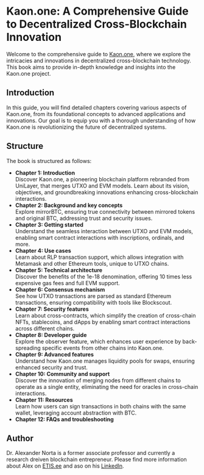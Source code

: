 # Kaon.one: A Comprehensive Guide to Decentralized Cross-Blockchain Innovation

Welcome to the comprehensive guide to [Kaon.one](https://unilayer.io/), where we explore the intricacies and innovations in decentralized cross-blockchain technology. This book aims to provide in-depth knowledge and insights into the Kaon.one project.

## Introduction

In this guide, you will find detailed chapters covering various aspects of Kaon.one, from its foundational concepts to advanced applications and innovations. Our goal is to equip you with a thorough understanding of how Kaon.one is revolutionizing the future of decentralized systems.

## Structure

The book is structured as follows:
- **Chapter 1: Introduction**<br>
Discover Kaon.one, a pioneering blockchain platform rebranded from UniLayer, that merges UTXO and EVM models. Learn about its vision, objectives, and groundbreaking innovations enhancing cross-blockchain interactions.
- **Chapter 2: Background and key concepts**<br>
Explore mirrorBTC, ensuring true connectivity between mirrored tokens and original BTC, addressing trust and security issues.
- **Chapter 3: Getting started**<br>
Understand the seamless interaction between UTXO and EVM models, enabling smart contract interactions with inscriptions, ordinals, and more.
- **Chapter 4: Use cases**<br>
Learn about RLP transaction support, which allows integration with Metamask and other Ethereum tools, unique to UTXO chains.
- **Chapter 5: Technical architecture**<br>
Discover the benefits of the 1e-18 denomination, offering 10 times less expensive gas fees and full EVM support.
- **Chapter 6: Consensus mechanism**<br>
See how UTXO transactions are parsed as standard Ethereum transactions, ensuring compatibility with tools like Blockscout.
- **Chapter 7: Security features**<br>
Learn about cross-contracts, which simplify the creation of cross-chain NFTs, stablecoins, and dApps by enabling smart contract interactions across different chains.
- **Chapter 8: Developer guide**<br>
Explore the observer feature, which enhances user experience by back-spreading specific events from other chains into Kaon.one.
- **Chapter 9: Advanced features**<br>
Understand how Kaon.one manages liquidity pools for swaps, ensuring enhanced security and trust.
- **Chapter 10: Community and support**<br>
Discover the innovation of merging nodes from different chains to operate as a single entity, eliminating the need for oracles in cross-chain interactions.
- **Chapter 11: Resources**<br>
Learn how users can sign transactions in both chains with the same wallet, leveraging account abstraction with BTC.
- **Chapter 12: FAQs and troubleshooting**

## Author

Dr. Alexander Norta is a former associate professor and currently a research dreiven blockchain entrepreneur. Please find more information about 
Alex on [ETIS.ee](https://www.etis.ee/CV/Alexander_Norta/eng/) and aso on his [LinkedIn](https://www.linkedin.com/in/alexnorta/).
